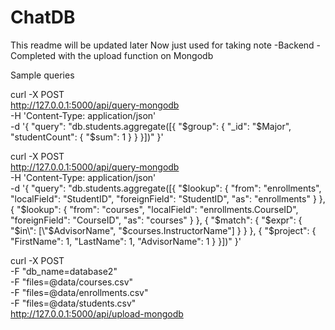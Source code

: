 # ChatDB
This readme will be updated later
Now just used for taking note
-Backend
-Completed with the upload function on Mongodb


Sample queries

curl -X POST \
  http://127.0.0.1:5000/api/query-mongodb \
  -H 'Content-Type: application/json' \
  -d '{
    "query": "db.students.aggregate([{ \"$group\": { \"_id\": \"$Major\", \"studentCount\": { \"$sum\": 1 } } }])"
  }'


curl -X POST \
  http://127.0.0.1:5000/api/query-mongodb \
  -H 'Content-Type: application/json' \
  -d '{
    "query": "db.students.aggregate([{ \"$lookup\": { \"from\": \"enrollments\", \"localField\": \"StudentID\", \"foreignField\": \"StudentID\", \"as\": \"enrollments\" } }, { \"$lookup\": { \"from\": \"courses\", \"localField\": \"enrollments.CourseID\", \"foreignField\": \"CourseID\", \"as\": \"courses\" } }, { \"$match\": { \"$expr\": { \"$in\": [\"$AdvisorName\", \"$courses.InstructorName\"] } } }, { \"$project\": { \"FirstName\": 1, \"LastName\": 1, \"AdvisorName\": 1 } }])"
  }'


curl -X POST \
  -F "db_name=database2" \
  -F "files=@data/courses.csv" \
  -F "files=@data/enrollments.csv" \
  -F "files=@data/students.csv" \
  http://127.0.0.1:5000/api/upload-mongodb


